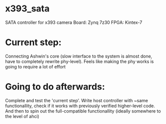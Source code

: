 # x393_sata
SATA controller for x393 camera
Board: Zynq 7z30
FPGA: Kintex-7
# Current step:
Connecting Ashwin's core (slow interface to the system is almost done, have to completely rewrite phy-level). Feels like making the phy works is going to require a lot of effort
# Going to do afterwards:
Complete and test the 'current step'. Write host controller with ~same functionallity, check if it works with previously verified higher-level code.
And then to spin out the full-compatible functionallity (ideally somewhere to the level of ahci)

